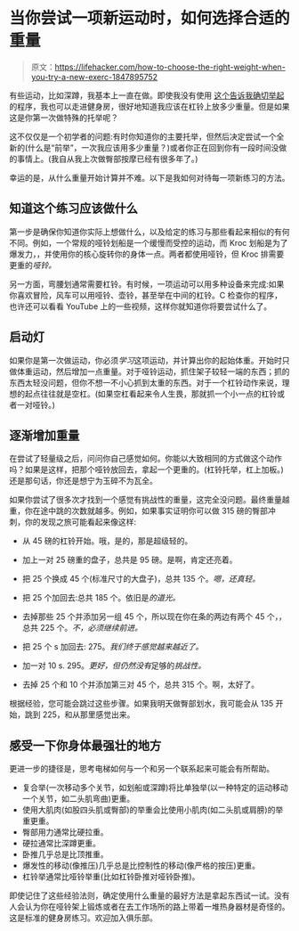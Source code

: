 # 当你尝试一项新运动时，如何选择合适的重量

> 原文：<https://lifehacker.com/how-to-choose-the-right-weight-when-you-try-a-new-exerc-1847895752>

有些运动，比如深蹲，我基本上一直在做。即使我没有使用 [这个告诉我确切举起](https://lifehacker.com/why-you-need-a-lifting-program-1847476779) 的程序，我也可以走进健身房，很好地知道我应该在杠铃上放多少重量。但是如果这是你第一次做特殊的托举呢？



这不仅仅是一个初学者的问题:有时你知道你的主要托举，但然后决定尝试一个全新的(什么是“前举”，一次我应该用多少重量？)或者你正在回到你有一段时间没做的事情上。(我自从我上次做臀部按摩已经有很多年了。)

幸运的是，从什么重量开始计算并不难。以下是我如何对待每一项新练习的方法。

## 知道这个练习应该做什么

第一步是确保你知道你实际上想做什么，以及给定的练习与那些看起来相似的有何不同。例如，一个常规的哑铃划船是一个缓慢而受控的运动，而 Kroc 划船是为了爆发力，，并使用你的核心旋转你的身体一点。两者都使用哑铃，但 Kroc 排需要更重的*哑铃。*

另一方面，弯腰划通常需要杠铃。有时候，一项运动可以用多种设备来完成:如果你喜欢冒险，风车可以用哑铃、壶铃，甚至举在中间的杠铃。C 检查你的程序，也许还可以看看 YouTube 上的一些视频，这样你就知道你将要尝试什么了。

## 启动灯

如果你是第一次做运动，你必须*学习*这项运动，并计算出你的起始体重。开始时只做体重运动，然后增加一点重量。对于哑铃运动，抓住架子较轻一端的东西；抓的东西太轻没问题，但你不想一不小心抓到太重的东西。对于一个杠铃动作来说，理想的起点往往就是空杠。(如果空杠看起来令人生畏，那就抓一个小一点的杠铃或者一对哑铃。)

## 逐渐增加重量

在尝试了轻量级之后，问问你自己感觉如何。你能以大致相同的方式做这个动作吗？如果是这样，把那个哑铃放回去，拿起一个更重的。(杠铃托举，杠上加板。)还是那句话，你还是想宁为玉碎不为瓦全。

如果你尝试了很多次才找到一个感觉有挑战性的重量，这完全没问题。最终重量越重，你在途中跳的次数就越多。例如，如果事实证明你可以做 315 磅的臀部冲刺，你的发现之旅可能看起来像这样:

*   从 45 磅的杠铃开始。哦，是的，那是超级轻的。
*   加上一对 25 磅重的盘子，总共是 95 磅。是啊，肯定还亮着。

*   把 25 个换成 45 个(标准尺寸的大盘子)，总共 135 个。*嗯，还真轻。*
*   把 25 个加回去:总共 185 个。依旧是*的道光。*
*   去掉那些 25 个并添加另一组 45 个，所以现在你在条的两边有两个 45 个，，总共 225 个。*不，必须继续前进。*
*   把 25 个 s 加回去: 275。*我们终于感觉越来越近了。*
*   加一对 10 s. 295。*更好，但仍然没有*足够的*挑战性。*
*   去掉 25 个和 10 个并添加第三对 45 个，总共 315 个。啊，太好了。

根据经验，您可能会跳过这些步骤。如果我明天做臀部划水，我可能会从 135 开始，跳到 225，和从那里感觉出来。

## 感受一下你身体最强壮的地方

更进一步的捷径是，思考电梯如何与一个和另一个联系起来可能会有所帮助。

*   复合举(一次移动多个关节，如划船或深蹲)将比单独举(以一种特定的运动移动一个关节，如二头肌弯曲)更重。
*   使用大肌肉(如股四头肌或臀部)的举重会比使用小肌肉(如二头肌或肩膀)的举重更重。
*   臀部用力通常比硬拉重。
*   硬拉通常比深蹲更重。
*   卧推几乎总是比顶推重。
*   爆发性的移动(像推压)几乎总是比控制性的移动(像严格的按压)更重。
*   杠铃举通常比哑铃举重(比如杠铃卧推对哑铃卧推)。

即使记住了这些经验法则，确定使用什么重量的最好方法是拿起东西试一试。没有人会认为你在哑铃架上锻炼或者在去工作场所的路上带着一堆热身器材是奇怪的。这是标准的健身房练习。欢迎加入俱乐部。